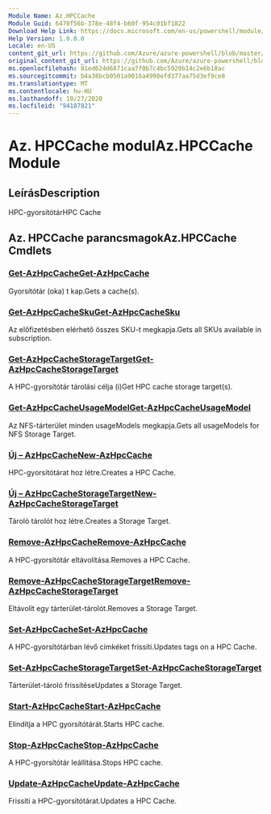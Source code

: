 ```yaml
---
Module Name: Az.HPCCache
Module Guid: 6470f56b-378e-48f4-b60f-954c01bf1822
Download Help Link: https://docs.microsoft.com/en-us/powershell/module/az.hpccache
Help Version: 1.0.0.0
Locale: en-US
content_git_url: https://github.com/Azure/azure-powershell/blob/master/src/HPCCache/HPCCache/help/Az.HPCCache.md
original_content_git_url: https://github.com/Azure/azure-powershell/blob/master/src/HPCCache/HPCCache/help/Az.HPCCache.md
ms.openlocfilehash: 81ed624d6871caa7f0b7c4bc5920b14c2e6b18ac
ms.sourcegitcommit: b4a38bcb0501a9016a4998efd377aa75d3ef9ce8
ms.translationtype: MT
ms.contentlocale: hu-HU
ms.lasthandoff: 10/27/2020
ms.locfileid: "94187821"
---
```

# <span data-ttu-id="00b17-101">Az. HPCCache modul</span><span class="sxs-lookup"><span data-stu-id="00b17-101">Az.HPCCache Module</span></span>
## <span data-ttu-id="00b17-102">Leírás</span><span class="sxs-lookup"><span data-stu-id="00b17-102">Description</span></span>
<span data-ttu-id="00b17-103">HPC-gyorsítótár</span><span class="sxs-lookup"><span data-stu-id="00b17-103">HPC Cache</span></span>

## <span data-ttu-id="00b17-104">Az. HPCCache parancsmagok</span><span class="sxs-lookup"><span data-stu-id="00b17-104">Az.HPCCache Cmdlets</span></span>
### [<span data-ttu-id="00b17-105">Get-AzHpcCache</span><span class="sxs-lookup"><span data-stu-id="00b17-105">Get-AzHpcCache</span></span>](Get-AzHpcCache.md)
<span data-ttu-id="00b17-106">Gyorsítótár (oka) t kap.</span><span class="sxs-lookup"><span data-stu-id="00b17-106">Gets a cache(s).</span></span>

### [<span data-ttu-id="00b17-107">Get-AzHpcCacheSku</span><span class="sxs-lookup"><span data-stu-id="00b17-107">Get-AzHpcCacheSku</span></span>](Get-AzHpcCacheSku.md)
<span data-ttu-id="00b17-108">Az előfizetésben elérhető összes SKU-t megkapja.</span><span class="sxs-lookup"><span data-stu-id="00b17-108">Gets all SKUs available in subscription.</span></span>

### [<span data-ttu-id="00b17-109">Get-AzHpcCacheStorageTarget</span><span class="sxs-lookup"><span data-stu-id="00b17-109">Get-AzHpcCacheStorageTarget</span></span>](Get-AzHpcCacheStorageTarget.md)
<span data-ttu-id="00b17-110">A HPC-gyorsítótár tárolási célja (i)</span><span class="sxs-lookup"><span data-stu-id="00b17-110">Get HPC cache storage target(s).</span></span>

### [<span data-ttu-id="00b17-111">Get-AzHpcCacheUsageModel</span><span class="sxs-lookup"><span data-stu-id="00b17-111">Get-AzHpcCacheUsageModel</span></span>](Get-AzHpcCacheUsageModel.md)
<span data-ttu-id="00b17-112">Az NFS-tárterület minden usageModels megkapja.</span><span class="sxs-lookup"><span data-stu-id="00b17-112">Gets all usageModels for NFS Storage Target.</span></span>

### [<span data-ttu-id="00b17-113">Új – AzHpcCache</span><span class="sxs-lookup"><span data-stu-id="00b17-113">New-AzHpcCache</span></span>](New-AzHpcCache.md)
<span data-ttu-id="00b17-114">HPC-gyorsítótárat hoz létre.</span><span class="sxs-lookup"><span data-stu-id="00b17-114">Creates a HPC Cache.</span></span>

### [<span data-ttu-id="00b17-115">Új – AzHpcCacheStorageTarget</span><span class="sxs-lookup"><span data-stu-id="00b17-115">New-AzHpcCacheStorageTarget</span></span>](New-AzHpcCacheStorageTarget.md)
<span data-ttu-id="00b17-116">Tároló tárolót hoz létre.</span><span class="sxs-lookup"><span data-stu-id="00b17-116">Creates a Storage Target.</span></span>

### [<span data-ttu-id="00b17-117">Remove-AzHpcCache</span><span class="sxs-lookup"><span data-stu-id="00b17-117">Remove-AzHpcCache</span></span>](Remove-AzHpcCache.md)
<span data-ttu-id="00b17-118">A HPC-gyorsítótár eltávolítása.</span><span class="sxs-lookup"><span data-stu-id="00b17-118">Removes a HPC Cache.</span></span>

### [<span data-ttu-id="00b17-119">Remove-AzHpcCacheStorageTarget</span><span class="sxs-lookup"><span data-stu-id="00b17-119">Remove-AzHpcCacheStorageTarget</span></span>](Remove-AzHpcCacheStorageTarget.md)
<span data-ttu-id="00b17-120">Eltávolít egy tárterület-tárolót.</span><span class="sxs-lookup"><span data-stu-id="00b17-120">Removes a Storage Target.</span></span>

### [<span data-ttu-id="00b17-121">Set-AzHpcCache</span><span class="sxs-lookup"><span data-stu-id="00b17-121">Set-AzHpcCache</span></span>](Set-AzHpcCache.md)
<span data-ttu-id="00b17-122">A HPC-gyorsítótárban lévő címkéket frissíti.</span><span class="sxs-lookup"><span data-stu-id="00b17-122">Updates tags on a HPC Cache.</span></span>

### [<span data-ttu-id="00b17-123">Set-AzHpcCacheStorageTarget</span><span class="sxs-lookup"><span data-stu-id="00b17-123">Set-AzHpcCacheStorageTarget</span></span>](Set-AzHpcCacheStorageTarget.md)
<span data-ttu-id="00b17-124">Tárterület-tároló frissítése</span><span class="sxs-lookup"><span data-stu-id="00b17-124">Updates a Storage Target.</span></span>

### [<span data-ttu-id="00b17-125">Start-AzHpcCache</span><span class="sxs-lookup"><span data-stu-id="00b17-125">Start-AzHpcCache</span></span>](Start-AzHpcCache.md)
<span data-ttu-id="00b17-126">Elindítja a HPC gyorsítótárát.</span><span class="sxs-lookup"><span data-stu-id="00b17-126">Starts HPC cache.</span></span>

### [<span data-ttu-id="00b17-127">Stop-AzHpcCache</span><span class="sxs-lookup"><span data-stu-id="00b17-127">Stop-AzHpcCache</span></span>](Stop-AzHpcCache.md)
<span data-ttu-id="00b17-128">A HPC-gyorsítótár leállítása.</span><span class="sxs-lookup"><span data-stu-id="00b17-128">Stops HPC cache.</span></span>

### [<span data-ttu-id="00b17-129">Update-AzHpcCache</span><span class="sxs-lookup"><span data-stu-id="00b17-129">Update-AzHpcCache</span></span>](Update-AzHpcCache.md)
<span data-ttu-id="00b17-130">Frissíti a HPC-gyorsítótárat.</span><span class="sxs-lookup"><span data-stu-id="00b17-130">Updates a HPC Cache.</span></span>

